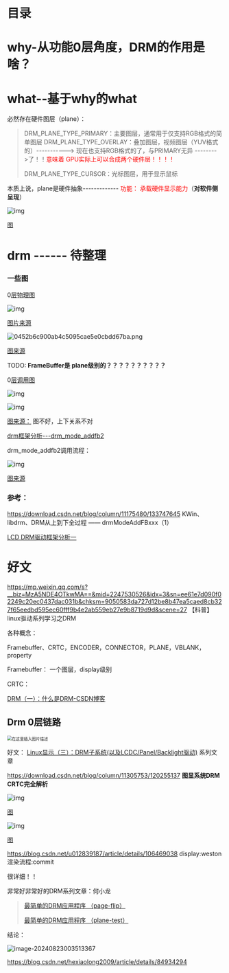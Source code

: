 # 目录





# why-从功能0层角度，DRM的作用是啥？





# what--基于why的what



必然存在硬件图层（plane）：

>   DRM_PLANE_TYPE_PRIMARY：主要图层，通常用于仅支持RGB格式的简单图层
>   DRM_PLANE_TYPE_OVERLAY：叠加图层，视频图层（YUV格式的）-----------> 现在也支持RGB格式的了，与PRIMARY无异 -------->了！！<font color='red'>意味着 GPU实际上可以合成两个硬件层！！！！</font>
>
>   DRM_PLANE_TYPE_CURSOR：光标图层，用于显示鼠标



本质上说，plane是硬件抽象------------- <font color='red'>功能： 承载硬件显示能力</font>（**对软件侧呈现**）

![img](DRM.assets/1083701-20240316184458394-1479242202.jpg)

[图](https://www.cnblogs.com/arnoldlu/p/17978715#:~:text=mode%2Dsetting%20pipeline%E5%A6%82%E4%B8%8B)







# drm ------ 待整理

### 一些图

0[层物理图](https://download.csdn.net/blog/column/11175480/133747645)



![img](DRM.assets/d44299d4fc5a4b33967f15af85d585ce.png)

[图片来源](https://download.csdn.net/blog/column/11175480/133747645#:~:text=%E6%9C%80%E5%B7%A6%E4%BE%A7%E2%80%9D%E5%86%85%E5%AE%B9%EF%BC%8C-,%E5%A6%82%E4%B8%8B%E5%9B%BE%E6%89%80%E7%A4%BA,-%EF%BC%9A)

![0452b6c900ab4c5095cae5e0cbdd67ba.png](DRM.assets/0452b6c900ab4c5095cae5e0cbdd67ba.png)

[图来源](https://blog.csdn.net/qq_33782617/article/details/126202800#:~:text=%E5%9D%97%E7%9A%84%E6%8A%BD%E8%B1%A1%E3%80%82-,%E5%A6%82%E5%9B%BE,-%EF%BC%9A)

TODO:   **FrameBuffer是 plane级别的？？？？？？？？？？** 





0[层调用图](https://blog.csdn.net/phmatthaus/article/details/133749323)

![img](DRM.assets/01a1c7d5b06a4dfd8d5028dc12c4143d.png)











![img](DRM.assets/ed7c090c41e046dfaf13fb9893fe5e35.png)



[图来源：](https://blog.csdn.net/yangguoyu8023/article/details/129249184?spm=1001.2101.3001.6650.2&utm_medium=distribute.pc_relevant.none-task-blog-2%7Edefault%7EBlogCommendFromBaidu%7ERate-2-129249184-blog-133749323.235%5Ev43%5Epc_blog_bottom_relevance_base5&depth_1-utm_source=distribute.pc_relevant.none-task-blog-2%7Edefault%7EBlogCommendFromBaidu%7ERate-2-129249184-blog-133749323.235%5Ev43%5Epc_blog_bottom_relevance_base5&utm_relevant_index=4#:~:text=%E5%B0%B1%E6%98%AFdrm_mode_addfb2%E6%8E%A5%E5%8F%A3%EF%BC%8C-,%E8%AF%A5%E6%8E%A5%E5%8F%A3%E5%AE%8C%E6%88%90%E4%BA%86%E4%B8%8B%E9%9D%A2%E7%9A%84%E5%8A%9F%E8%83%BD,-%E3%80%82)           图不好，上下关系不对







[drm框架分析---drm_mode_addfb2](https://blog.csdn.net/yangguoyu8023/article/details/129249184?spm=1001.2101.3001.6650.2&utm_medium=distribute.pc_relevant.none-task-blog-2%7Edefault%7EBlogCommendFromBaidu%7ERate-2-129249184-blog-133749323.235%5Ev43%5Epc_blog_bottom_relevance_base5&depth_1-utm_source=distribute.pc_relevant.none-task-blog-2%7Edefault%7EBlogCommendFromBaidu%7ERate-2-129249184-blog-133749323.235%5Ev43%5Epc_blog_bottom_relevance_base5&utm_relevant_index=4)









drm_mode_addfb2调用流程：

![img](DRM.assets/c9697785fb484fdab13803fc72bbfe28.jpeg)

[图来源](https://blog.csdn.net/yangguoyu8023/article/details/129249184?spm=1001.2101.3001.6650.2&utm_medium=distribute.pc_relevant.none-task-blog-2%7Edefault%7EBlogCommendFromBaidu%7ERate-2-129249184-blog-133749323.235%5Ev43%5Epc_blog_bottom_relevance_base5&depth_1-utm_source=distribute.pc_relevant.none-task-blog-2%7Edefault%7EBlogCommendFromBaidu%7ERate-2-129249184-blog-133749323.235%5Ev43%5Epc_blog_bottom_relevance_base5&utm_relevant_index=4#:~:text=5.-,%E8%B0%83%E7%94%A8%E6%B5%81%E7%A8%8B%E5%9B%BE,-%E6%96%87%E7%AB%A0%E7%9F%A5%E8%AF%86%E7%82%B9)







### 参考：

https://download.csdn.net/blog/column/11175480/133747645       KWin、libdrm、DRM从上到下全过程 —— drmModeAddFBxxx（1）



 [LCD DRM驱动框架分析一](https://blog.csdn.net/qq_33782617/article/details/126202800#:~:text=%E5%9D%97%E7%9A%84%E6%8A%BD%E8%B1%A1%E3%80%82-,%E5%A6%82%E5%9B%BE,-%EF%BC%9A) 



# 好文



https://mp.weixin.qq.com/s?__biz=MzA5NDE4OTkwMA==&mid=2247530526&idx=3&sn=ee61e7d090f02249c20ec0437dac031b&chksm=9050583da727d12be8b47ea5caed8cb327f65eedbd595ec60fff9b4e2ab559eb27e9b8719d9d&scene=27         【科普】linux驱动系列学习之DRM

各种概念：

Framebuffer、CRTC，ENCODER，CONNECTOR，PLANE，VBLANK，property



Framebuffer： 一个图层，display级别

CRTC：



[DRM（一）：什么是DRM-CSDN博客](https://blog.csdn.net/weixin_45264425/article/details/128456651)    

## Drm 0层链路

<img src="DRM.assets/932b456a11141824d09bea9aa65ca7b1.png" alt="在这里插入图片描述" style="zoom: 67%;" />



好文：  [Linux显示（三）：DRM子系统(以及LCDC/Panel/Backlight驱动)](https://www.cnblogs.com/arnoldlu/p/17978715)             系列文章

https://download.csdn.net/blog/column/11305753/120255137   **图显系统DRM CRTC完全解析**



![img](DRM.assets/1083701-20240316184458394-1479242202.jpg)

[图](https://www.cnblogs.com/arnoldlu/p/17978715#:~:text=mode%2Dsetting%20pipeline%E5%A6%82%E4%B8%8B)



![img](DRM.assets/1083701-20240316220911628-1189732361.jpg)

[图](https://www.cnblogs.com/arnoldlu/p/17978715#:~:text=%E8%B0%83%E7%94%A8%E5%BA%95%E5%B1%82-,%E6%98%BE%E7%A4%BA%E6%8E%A7%E5%88%B6%E5%92%8CGPU%E5%8A%9F%E8%83%BD%E7%AD%89%E7%AD%89,-%E3%80%82)







https://blog.csdn.net/u012839187/article/details/106469038      display:weston渲染流程:commit 

很详细！！



非常好非常好的DRM系列文章：何小龙

>    [最简单的DRM应用程序 （page-flip）](https://blog.csdn.net/hexiaolong2009/article/details/84674127) 
>
>   [最简单的DRM应用程序 （plane-test）](https://blog.csdn.net/hexiaolong2009/article/details/84934294)
>
>   



结论：

![image-20240823003513367](DRM.assets/image-20240823003513367.png)

https://blog.csdn.net/hexiaolong2009/article/details/84934294

